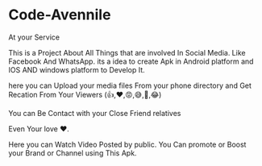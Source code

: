 # Code-Avennile 
At your Service 

This is a Project About All Things that are 
involved In Social Media.
Like Facebook And WhatsApp. 
its a idea to create Apk in Android platform and IOS 
AND windows platform to Develop It. 

here you can Upload your media files From your phone directory
and Get Recation From Your Viewers (👍,♥️,😡,😅,🤔,😂)

You can Be Contact with your Close Friend relatives

 Even Your 
love ♥️.

Here you can Watch Video Posted by public. 
You Can promote or Boost your Brand or Channel 
using This Apk.






